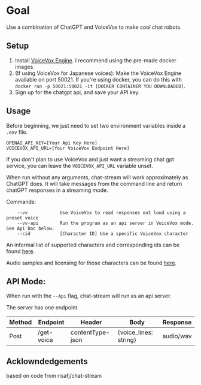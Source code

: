 # Goal

Use a combination of ChatGPT and VoiceVox to make cool chat robots.

## Setup

1) Install [VoiceVox Engine](https://github.com/VOICEVOX/voicevox_engine). I recommend using the pre-made docker images.
2) (If using VoiceVox for Japanese voices): Make the VoiceVox Engine available on port 50021. If you're using docker, you can do this with `docker run -p 50021:50021 -it [DOCKER CONTAINER YOU DOWNLOADED]`.
3) Sign up for the chatgpt api, and save your API key.

## Usage

Before beginning, we just need to set two environment variables inside a `.env` file.
```
OPENAI_API_KEY=[Your Api Key Here]
VOICEVOX_API_URL=[Your VoiceVox Endpoint Here]
```

If you don't plan to use VoiceVox and just want a streaming chat gpt service, you can leave the `VOICEVOX_API_URL` variable unset.

When run without any arguments, chat-stream will work approximately as ChatGPT does.
It will take messages from the command line and return chatGPT responses in a streaming mode.

Commands:
```
    --vv            Use VoiceVox to read responses out loud using a preset voice
    --vv-api        Run the program as an api server in VoiceVox mode. See Api Doc below.
    --cid           [Character ID] Use a specific VoiceVox character
```

An informal list of supported characters and corresponding ids can be found [here](https://puarts.com/?pid=1830).

Audio samples and licensing for those characters can be found [here](https://voicevox.hiroshiba.jp/).

## API Mode:

When run with the `--Api` flag, chat-stream will run as an api server.

The server has one endpoint.
 
| Method | Endpoint   | Header           | Body                  | Response  |
|--------|------------|------------------|-----------------------|-----------|
| Post   | /get-voice | contentType-json | {voice_lines: string} | audio/wav |


## Acklowndedgements 
based on code from risafj/chat-stream